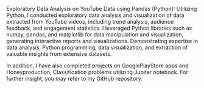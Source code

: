Exploratory Data Analysis on YouTube Data using Pandas (Python):
Utilizing Python, I conducted exploratory data analysis and visualization of data extracted from YouTube videos, including trend analysis, audience feedback, and engagement statistics. I leveraged Python libraries such as numpy, pandas, and matplotlib for data manipulation and visualization, generating interactive reports and visualizations. Demonstrating expertise in data analysis, Python programming, data visualization, and extraction of valuable insights from extensive datasets.

In addition, I have also completed projects on GooglePlayStore apps and Honeyproduction, Classification problems utilizing Jupiter notebook. For further insight, you may refer to my GitHub repository.
